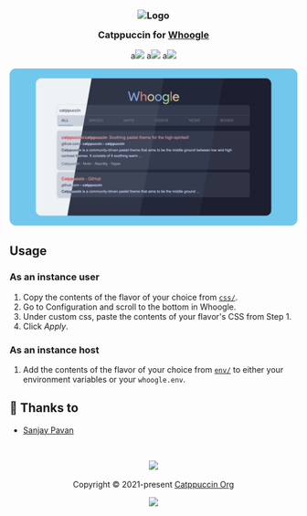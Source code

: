 <h3 align="center">
	<img src="https://raw.githubusercontent.com/catppuccin/catppuccin/main/assets/logos/exports/1544x1544_circle.png" width="100" alt="Logo"/><br/>
	<img src="https://raw.githubusercontent.com/catppuccin/catppuccin/main/assets/misc/transparent.png" height="30" width="0px"/>
	Catppuccin for <a href="https://github.com/benbusby/whoogle-search">Whoogle</a>
	<img src="https://raw.githubusercontent.com/catppuccin/catppuccin/main/assets/misc/transparent.png" height="30" width="0px"/>
</h3>

<p align="center">
	a<a href="https://github.com/catppuccin/whoogle/stargazers"><img src="https://img.shields.io/github/stars/catppuccin/whoogle?colorA=363a4f&colorB=b7bdf8&style=for-the-badge"></a>
	a<a href="https://github.com/catppuccin/whoogle/issues"><img src="https://img.shields.io/github/issues/catppuccin/whoogle?colorA=363a4f&colorB=f5a97f&style=for-the-badge"></a>
	a<a href="https://github.com/catppuccin/whoogle/contributors"><img src="https://img.shields.io/github/contributors/catppuccin/whoogle?colorA=363a4f&colorB=a6da95&style=for-the-badge"></a>
</p>

<p align="center">
	<img src="assets/preview.webp"/>
</p>

## Usage

### As an instance user

1. Copy the contents of the flavor of your choice from [`css/`](./css/).
2. Go to Configuration and scroll to the bottom in Whoogle.
3. Under custom css, paste the contents of your flavor's CSS from Step 1.
4. Click _Apply_.

### As an instance host

1.  Add the contents of the flavor of your choice from [`env/`](./env/) to either your environment variables or your `whoogle.env`.

## 💝 Thanks to

- [Sanjay Pavan](https://github.com/WitherCubes)

&nbsp;

<p align="center">
	<img src="https://raw.githubusercontent.com/catppuccin/catppuccin/main/assets/footers/gray0_ctp_on_line.svg?sanitize=true" />
</p>

<p align="center">
	Copyright &copy; 2021-present <a href="https://github.com/catppuccin" target="_blank">Catppuccin Org</a>
</p>

<p align="center">
	<a href="https://github.com/catppuccin/catppuccin/blob/main/LICENSE"><img src="https://img.shields.io/static/v1.svg?style=for-the-badge&label=License&message=MIT&logoColor=d9e0ee&colorA=363a4f&colorB=b7bdf8"/></a>
</p>
